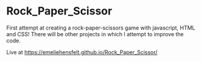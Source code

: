 # Rock_Paper_Scissor
First attempt at creating a rock-paper-scissors game with javascript, HTML and CSS!
There will be other projects in which I attempt to improve the code. 

Live at https://emeliehensfelt.github.io/Rock_Paper_Scissor/
